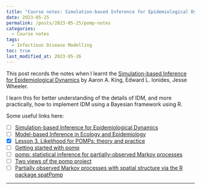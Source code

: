 ```yaml
---
title: "Course notes: Simulation-based Inference for Epidemiological Dynamics (Aaron A. King)"
date: 2023-05-25
permalink: /posts/2023-05-25/pomp-notes
categories:
  - Course notes
tags:
  - Infectious Disease Modelling
toc: true
last_modified_at: 2023-05-26
---
```


This post records the notes when I learnt the [Simulation-based Inference for Epidemiological Dynamics](https://kingaa.github.io/sbied/) by Aaron A. King, Edward L. Ionides, Jesse Wheeler. 

I learn this for better understanding of the details of IDM, and more practically, how to implement IDM using a Bayesian framework using R.

Some useful links here:
- [ ] [Simulation-based Inference for Epidemiological Dynamics](https://kingaa.github.io/sbied/)
- [ ] [Model-based Inference in Ecology and Epidemiology](https://kingaa.github.io/short-course/)
- [X] [Lesson 3. Likelihood for POMPs: theory and practice](https://www.youtube.com/playlist?list=PLluGwj6FGt2RRi-TRckg7Lud87ZKIJTZ8)
- [ ] [Getting started with pomp](https://kingaa.github.io/pomp/vignettes/getting_started.html)
- [ ] [pomp: statistical inference for partially-observed Markov processes](https://kingaa.github.io/pomp/docs.html)
- [ ] [Two views of the pomp project](https://www.youtube.com/playlist?list=PLluGwj6FGt2SufYmENYAngy8dEMtfFEU8)
- [ ] [Partially observed Markov processes with spatial structure via the R package spatPomp](https://arxiv.org/abs/2101.01157)

---

